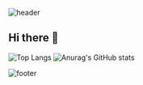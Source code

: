 ![header](https://capsule-render.vercel.app/api?type=waving&color=003458&height=150&section=header)
## Hi there 👋

![Top Langs](https://github-readme-stats.vercel.app/api/top-langs/?username=jangjh0201)
![Anurag's GitHub stats](https://github-readme-stats.vercel.app/api?username=jangjh0201&show_icons=false)


<!--
**jangjh0201/jangjh0201** is a ✨ _special_ ✨ repository because its `README.md` (this file) appears on your GitHub profile.

Here are some ideas to get you started:

- 🔭 I’m currently working on ...
- 🌱 I’m currently learning ...
- 👯 I’m looking to collaborate on ...
- 🤔 I’m looking for help with ...
- 💬 Ask me about ...
- 📫 How to reach me: ...
- 😄 Pronouns: ...
- ⚡ Fun fact: ...
-->



![footer](https://capsule-render.vercel.app/api?type=waving&color=003458&height=150&section=footer)
